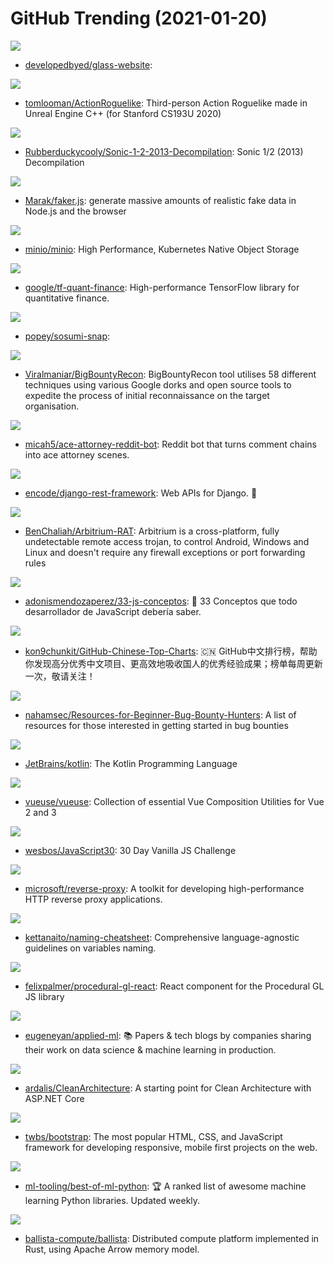 # GitHub Trending (2021-01-20)

![](https://img.shields.io/badge/CSS-New%2076-green?style=flat-square&logo=appveyor)
- [developedbyed/glass-website](https://github.com/developedbyed/glass-website): 

![](https://img.shields.io/badge/C%2B%2B-New%20134-green?style=flat-square&logo=appveyor)
- [tomlooman/ActionRoguelike](https://github.com/tomlooman/ActionRoguelike): Third-person Action Roguelike made in Unreal Engine C++ (for Stanford CS193U 2020)

![](https://img.shields.io/badge/C%2B%2B-New%2040-green?style=flat-square&logo=appveyor)
- [Rubberduckycooly/Sonic-1-2-2013-Decompilation](https://github.com/Rubberduckycooly/Sonic-1-2-2013-Decompilation): Sonic 1/2 (2013) Decompilation

![](https://img.shields.io/badge/JavaScript-New%2093-green?style=flat-square&logo=appveyor)
- [Marak/faker.js](https://github.com/Marak/faker.js): generate massive amounts of realistic fake data in Node.js and the browser

![](https://img.shields.io/badge/Go-New%2023-green?style=flat-square&logo=appveyor)
- [minio/minio](https://github.com/minio/minio): High Performance, Kubernetes Native Object Storage

![](https://img.shields.io/badge/Python-New%20251-green?style=flat-square&logo=appveyor)
- [google/tf-quant-finance](https://github.com/google/tf-quant-finance): High-performance TensorFlow library for quantitative finance.

![](https://img.shields.io/badge/Python-New%20119-green?style=flat-square&logo=appveyor)
- [popey/sosumi-snap](https://github.com/popey/sosumi-snap): 

![](https://img.shields.io/badge/none-New%20133-green?style=flat-square&logo=appveyor)
- [Viralmaniar/BigBountyRecon](https://github.com/Viralmaniar/BigBountyRecon): BigBountyRecon tool utilises 58 different techniques using various Google dorks and open source tools to expedite the process of initial reconnaissance on the target organisation.

![](https://img.shields.io/badge/Python-New%20145-green?style=flat-square&logo=appveyor)
- [micah5/ace-attorney-reddit-bot](https://github.com/micah5/ace-attorney-reddit-bot): Reddit bot that turns comment chains into ace attorney scenes.

![](https://img.shields.io/badge/Python-New%2012-green?style=flat-square&logo=appveyor)
- [encode/django-rest-framework](https://github.com/encode/django-rest-framework): Web APIs for Django. 🎸

![](https://img.shields.io/badge/Python-New%20195-green?style=flat-square&logo=appveyor)
- [BenChaliah/Arbitrium-RAT](https://github.com/BenChaliah/Arbitrium-RAT): Arbitrium is a cross-platform, fully undetectable remote access trojan, to control Android, Windows and Linux and doesn't require any firewall exceptions or port forwarding rules

![](https://img.shields.io/badge/JavaScript-New%2051-green?style=flat-square&logo=appveyor)
- [adonismendozaperez/33-js-conceptos](https://github.com/adonismendozaperez/33-js-conceptos): 📜 33 Conceptos que todo desarrollador de JavaScript debería saber.

![](https://img.shields.io/badge/Java-New%20390-green?style=flat-square&logo=appveyor)
- [kon9chunkit/GitHub-Chinese-Top-Charts](https://github.com/kon9chunkit/GitHub-Chinese-Top-Charts): 🇨🇳 GitHub中文排行榜，帮助你发现高分优秀中文项目、更高效地吸收国人的优秀经验成果；榜单每周更新一次，敬请关注！

![](https://img.shields.io/badge/none-New%2069-green?style=flat-square&logo=appveyor)
- [nahamsec/Resources-for-Beginner-Bug-Bounty-Hunters](https://github.com/nahamsec/Resources-for-Beginner-Bug-Bounty-Hunters): A list of resources for those interested in getting started in bug bounties

![](https://img.shields.io/badge/none-New%2080-green?style=flat-square&logo=appveyor)
- [JetBrains/kotlin](https://github.com/JetBrains/kotlin): The Kotlin Programming Language

![](https://img.shields.io/badge/TypeScript-New%2041-green?style=flat-square&logo=appveyor)
- [vueuse/vueuse](https://github.com/vueuse/vueuse): Collection of essential Vue Composition Utilities for Vue 2 and 3

![](https://img.shields.io/badge/HTML-New%2014-green?style=flat-square&logo=appveyor)
- [wesbos/JavaScript30](https://github.com/wesbos/JavaScript30): 30 Day Vanilla JS Challenge

![](https://img.shields.io/badge/C%23-New%209-green?style=flat-square&logo=appveyor)
- [microsoft/reverse-proxy](https://github.com/microsoft/reverse-proxy): A toolkit for developing high-performance HTTP reverse proxy applications.

![](https://img.shields.io/badge/none-New%20676-green?style=flat-square&logo=appveyor)
- [kettanaito/naming-cheatsheet](https://github.com/kettanaito/naming-cheatsheet): Comprehensive language-agnostic guidelines on variables naming.

![](https://img.shields.io/badge/JavaScript-New%2061-green?style=flat-square&logo=appveyor)
- [felixpalmer/procedural-gl-react](https://github.com/felixpalmer/procedural-gl-react): React component for the Procedural GL JS library

![](https://img.shields.io/badge/none-New%20322-green?style=flat-square&logo=appveyor)
- [eugeneyan/applied-ml](https://github.com/eugeneyan/applied-ml): 📚 Papers & tech blogs by companies sharing their work on data science & machine learning in production.

![](https://img.shields.io/badge/C%23-New%20119-green?style=flat-square&logo=appveyor)
- [ardalis/CleanArchitecture](https://github.com/ardalis/CleanArchitecture): A starting point for Clean Architecture with ASP.NET Core

![](https://img.shields.io/badge/JavaScript-New%2041-green?style=flat-square&logo=appveyor)
- [twbs/bootstrap](https://github.com/twbs/bootstrap): The most popular HTML, CSS, and JavaScript framework for developing responsive, mobile first projects on the web.

![](https://img.shields.io/badge/Python-New%20613-green?style=flat-square&logo=appveyor)
- [ml-tooling/best-of-ml-python](https://github.com/ml-tooling/best-of-ml-python): 🏆 A ranked list of awesome machine learning Python libraries. Updated weekly.

![](https://img.shields.io/badge/Rust-New%20220-green?style=flat-square&logo=appveyor)
- [ballista-compute/ballista](https://github.com/ballista-compute/ballista): Distributed compute platform implemented in Rust, using Apache Arrow memory model.

